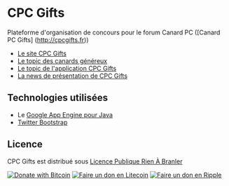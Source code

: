 CPC Gifts
========

Plateforme d'organisation de concours pour le forum Canard PC ([Canard PC Gifts] (http://cpcgifts.fr))

* [Le site CPC Gifts](http://cpcgifts.fr)
* [Le topic des canards généreux](http://forum.canardpc.com/threads/63940-Le-topic-des-canards-g%C3%A9n%C3%A9reux)
* [Le topic de l'application CPC Gifts](http://forum.canardpc.com/threads/79082-CPC-Gifts-Le-topic-des-d%C3%A9veloppeurs-g%C3%A9n%C3%A9reux-%28ou-pas%29)
* [La news de présentation de CPC Gifts](http://old.canardpc.com/news-53013-nos_canards_ont_du_talent__et_pas_qu_un_peu___et_en_plus_ils_sont_genereux_.html)

Technologies utilisées
-----

* Le [Google App Engine pour Java](https://developers.google.com/appengine/docs/java/overview?hl=fr)
* [Twitter Bootstrap](http://getbootstrap.com/2.3.2/)


## Licence

CPC Gifts est distribué sous [Licence Publique Rien À Branler](http://www.wtfpl.net/)

[![Donate with Bitcoin](https://en.cryptobadges.io/badge/micro/17KfQiHn1QKbZkzhETSG7Zq7qGUcdcrfBT)](https://en.cryptobadges.io/donate/17KfQiHn1QKbZkzhETSG7Zq7qGUcdcrfBT)
[![Faire un don en Litecoin](https://fr.cryptobadges.io/badge/micro/LRYcfvbc64ZepZgrQbRZPatt3UqthoZuDp)](https://fr.cryptobadges.io/donate/LRYcfvbc64ZepZgrQbRZPatt3UqthoZuDp)
[![Faire un don en Ripple](https://fr.cryptobadges.io/badge/micro/rfKCQ5H8rQKbZkz6NTSGfZqfqG7cdciCBT)](https://fr.cryptobadges.io/donate/rfKCQ5H8rQKbZkz6NTSGfZqfqG7cdciCBT)

